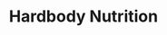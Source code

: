 ---
title: "Hardbody Nutrition"
url: /saint-maximin/hardbody-nutrition/
shop: les compléments alimentaires
---